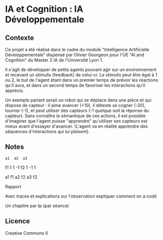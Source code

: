 # IA et Cognition : IA Développementale

## Contexte

Ce projet a été réalisé dans le cadre du module "Intelligence Artificielle
Développementale" dispensé par Olivier Georgeon pour l'UE "AI and Cognition"
du Master 2 IA de l'Université Lyon 1.

Il s'agit de développer de petits agents pouvant agir sur un environnement et
recevant un stimulis (feedback) de celui-ci. Le stimulis peut être égal à 1 ou
2, le but de l'agent étant dans un premier temps de prévoir les réactions qu'il
aura, et dans un second temps de favoriser les interactions qu'il apprécis.

Un exemple parlant serait un robot qui se déplace dans une pièce et qui dispose
de capteur : il aime avancer (+10), il déteste se cogner (-20), tourner (-1),
et peut utiliser des capteurs (-1 quelque soit la réponse du capteur). Sans
connaître la sémantique de ces actions, il est possible d'imaginer que l'agent
puisse "apprendre" qu'utiliser ses capteurs est mieux avant d'essayer d'avancer.
(L'agent va en réalité apprendre des séquences d'interactions qui lui plaisent).   

## Notes



    a1  a2  a3
f1   1   1  -1
f2   1  -1   1

a1 f1
a2 f2
a3 f2




Rapport

Avec traces
et explications sur l'observation
expliquer comment on a codé


Un chapitre par tp (par séance)



## Licence

Creative Commons 0